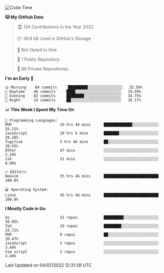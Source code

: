 
<!--START_SECTION:waka-->
![Code Time](http://img.shields.io/badge/Code%20Time-2%2C190%20hrs%2019%20mins-blue)

**🐱 My GitHub Data** 

> 🏆 134 Contributions in the Year 2022
 > 
> 📦 39.8 kB Used in GitHub's Storage 
 > 
> 🚫 Not Opted to Hire
 > 
> 📜 1 Public Repository 
 > 
> 🔑 88 Private Repositories  
 > 
**I'm an Early 🐤** 

```text
🌞 Morning    84 commits     █████████░░░░░░░░░░░░░░░░   35.59% 
🌆 Daytime    46 commits     ████░░░░░░░░░░░░░░░░░░░░░   19.49% 
🌃 Evening    82 commits     ████████░░░░░░░░░░░░░░░░░   34.75% 
🌙 Night      24 commits     ██░░░░░░░░░░░░░░░░░░░░░░░   10.17%

```


📊 **This Week I Spent My Time On** 

```text
💬 Programming Languages: 
PHP                      19 hrs 44 mins      █████████████░░░░░░░░░░░░   55.21% 
JavaScript               10 hrs 6 mins       ███████░░░░░░░░░░░░░░░░░░   28.28% 
fugitive                 3 hrs 46 mins       ██░░░░░░░░░░░░░░░░░░░░░░░   10.55% 
Other                    47 mins             ░░░░░░░░░░░░░░░░░░░░░░░░░   2.19% 
zsh                      21 mins             ░░░░░░░░░░░░░░░░░░░░░░░░░   0.98%

🔥 Editors: 
Neovim                   35 hrs 46 mins      █████████████████████████   100.0%

💻 Operating System: 
Linux                    35 hrs 46 mins      █████████████████████████   100.0%

```

**I Mostly Code in Go** 

```text
Go                       31 repos            █████████░░░░░░░░░░░░░░░░   36.05% 
TeX                      29 repos            ████████░░░░░░░░░░░░░░░░░   33.72% 
PHP                      9 repos             ██░░░░░░░░░░░░░░░░░░░░░░░   10.47% 
JavaScript               3 repos             ░░░░░░░░░░░░░░░░░░░░░░░░░   3.49% 
Vim script               3 repos             ░░░░░░░░░░░░░░░░░░░░░░░░░   3.49%

```



 Last Updated on 04/07/2022 12:31:38 UTC
<!--END_SECTION:waka-->
